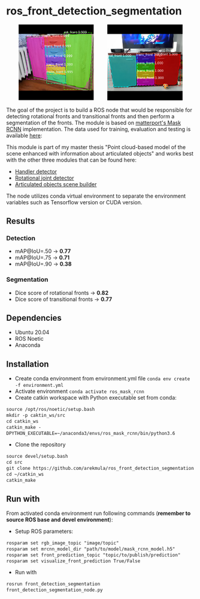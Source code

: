 # ros_front_detection_segmentation
<p align="center">
  <img alt="1" src="imgs/front1.png" width="40%">
&nbsp; &nbsp; &nbsp; &nbsp;
  <img alt="2" src="imgs/front2.png" width="40%">
</p>

The goal of the project is to build a ROS node that would be responsible for detecting rotational fronts and transitional fronts and then perform a segmentation of the fronts. The module is based on [matterport's Mask RCNN](https://github.com/matterport/Mask_RCNN) implementation. The data used for training, evaluation and testing is available [here](https://drive.google.com/file/d/1R2sqTkDTRU3TJxO2e4iExkFlJHKl8tFf/view?usp=sharing):

 This module is part of my master thesis "Point cloud-based model of the scene enhanced with information about articulated
objects" and works best with the other three modules that can be found here:
- [Handler detector](https://github.com/arekmula/ros_handler_detector)
- [Rotational joint detector](https://github.com/arekmula/ros_joint_segmentation)
- [Articulated objects scene builder](https://github.com/arekmula/articulated_objects_scene_builder)


The node utilizes conda virtual environment to separate the environment variables such as Tensorflow version or
CUDA version.
## Results

### Detection
- mAP@IoU=.50 -> **0.77**
- mAP@IoU=.75 -> **0.71**
- mAP@IoU=.90 -> **0.38**

### Segmentation
- Dice score of rotational fronts -> **0.82**
- Dice score of transitional fronts -> **0.77** 

## Dependencies
- Ubuntu 20.04
- ROS Noetic
- Anaconda

## Installation
- Create conda environment from environment.yml file `conda env create -f environment.yml`
- Activate environment `conda activate ros_mask_rcnn`
- Create catkin workspace with Python executable set from conda:
```
source /opt/ros/noetic/setup.bash
mkdir -p caktin_ws/src
cd catkin_ws
catkin_make -DPYTHON_EXECUTABLE=~/anaconda3/envs/ros_mask_rcnn/bin/python3.6
```
- Clone the repository
```
source devel/setup.bash
cd src
git clone https://github.com/arekmula/ros_front_detection_segmentation
cd ~/catkin_ws
catkin_make
```


## Run with

From activated conda environment run following commands (**remember to source ROS base and devel environment**):
- Setup ROS parameters:
```
rosparam set rgb_image_topic "image/topic"
rosparam set mrcnn_model_dir "path/to/model/mask_rcnn_model.h5"
rosparam set front_prediction_topic "topic/to/publish/prediction"
rosparam set visualize_front_prediction True/False
```

- Run with
```
rosrun front_detection_segmentation front_detection_segmentation_node.py 
```
